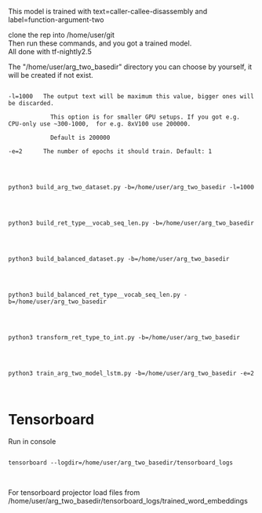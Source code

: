 This model is trained with text=caller-callee-disassembly and label=function-argument-two

clone the rep into /home/user/git
</br>
Then run these commands, and you got a trained model.
</br>
All done with tf-nightly2.5
</br>

The "/home/user/arg_two_basedir" directory you can choose by yourself, it will be
created if not exist.

<pre><code>
-l=1000   The output text will be maximum this value, bigger ones will be discarded. <br/>
			This option is for smaller GPU setups. If you got e.g. CPU-only use ~300-1000,  for e.g. 8xV100 use 200000.</br>
			Default is 200000</br>
-e=2	  The number of epochs it should train. Default: 1
</code></pre>
</br>


<pre><code>
python3 build_arg_two_dataset.py -b=/home/user/arg_two_basedir -l=1000
</code></pre>
</br>

<pre><code>
python3 build_ret_type__vocab_seq_len.py -b=/home/user/arg_two_basedir
</code></pre>
</br>

<pre><code>
python3 build_balanced_dataset.py -b=/home/user/arg_two_basedir
</code></pre>
</br>

<pre><code>
python3 build_balanced_ret_type__vocab_seq_len.py -b=/home/user/arg_two_basedir
</code></pre>
</br>

<pre><code>
python3 transform_ret_type_to_int.py -b=/home/user/arg_two_basedir
</code></pre>
</br>

<pre><code>
python3 train_arg_two_model_lstm.py -b=/home/user/arg_two_basedir -e=2
</code></pre>
</br>


# Tensorboard
Run in console
<pre><code>
tensorboard --logdir=/home/user/arg_two_basedir/tensorboard_logs
</code></pre>
</br>

For tensorboard projector load files from /home/user/arg_two_basedir/tensorboard_logs/trained_word_embeddings